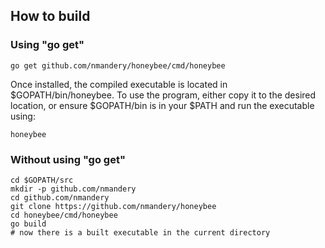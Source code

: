 
How to build
------------

### Using "go get"

    go get github.com/nmandery/honeybee/cmd/honeybee

Once installed, the compiled executable is located in $GOPATH/bin/honeybee. To use the program, either
copy it to the desired location, or ensure $GOPATH/bin is in your $PATH and run the executable using:

    honeybee


### Without using "go get"

    cd $GOPATH/src
    mkdir -p github.com/nmandery
    cd github.com/nmandery
    git clone https://github.com/nmandery/honeybee
    cd honeybee/cmd/honeybee
    go build
    # now there is a built executable in the current directory
